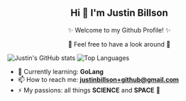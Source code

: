 <h2 align=center>  Hi 👋 I'm Justin Billson </h2>

<p align=center>✨ Welcome to my Github Profile! ✨</p>
<p align=center>👀 Feel free to have a look around 👀</p>

![Justin's GitHub stats](https://github-readme-stats.vercel.app/api?username=JBillson&include_all_commits=true&count_private=true&show_icons=true&theme=radical&hide_title=true&layout=compact&hide=prs) 
![Top Languages](https://github-readme-stats.vercel.app/api/top-langs/?username=JBillson&hide=hlsl,shaderlab,mask,glsl&langs_count=4&layout=compact&theme=radical)

- 🏫 Currently learning: **GoLang** 
- 📫 How to reach me: **justinbillson+github@gmail.com**
- ⚡ My passions: all things **SCIENCE** and **SPACE** 🔭 
